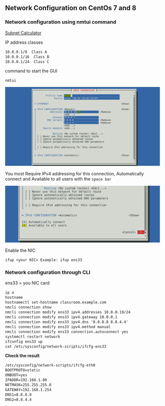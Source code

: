 ## Network Configuration on CentOs 7 and 8

### Network configuration using nmtui command
[Subnet Calculator](https://www.tunnelsup.com/subnet-calculator/)

IP address classes
```
10.0.0.1/8  Class A
10.0.0.1/16  Class B
10.0.0.1/24  Class C
```
command to start the GUI
```
nmtui
```

![](/images/net1.JPG)

You most Require IPv4 addressing for this connection, Automatically connect and 
Available to all users with the `space bar`

![](/images/net2.JPG)

Enable the NIC
```
ifup <your NIC> Example: ifup ens33
```

### Network configuration through CLI

ens33 = you NIC card

```
ip a
hostname
hostnamectl set-hostname classroom.example.com
nmcli connection show
nmcli connection modify ens33 ipv4.addresses 10.0.0.19/24
nmcli connection modify ens33 ipv4.gateway 10.0.0.1
nmcli connection modify ens33 ipv4.dns '8.8.8.8 8.8.4.4'
nmcli connection modify ens33 ipv4.method manual
nmcli connection modify ens33 connection.autoconnect yes
systemctl restart network
ifconfig ens33 up
cat /etc/sysconfig/network-scripts/ifcfg-ens33
```

**Check the result**
```
/etc/sysconfig/network-scripts/ifcfg-eth0
BOOTPROTO=static
ONBOOT=yes
IPADDR=192.168.1.80
NETMASK=255.255.255.0
GATEWAY=192.168.1.254
DNS1=8.8.8.8
DNS2=8.8.4.4
```